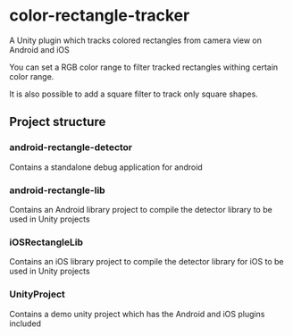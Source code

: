 # color-rectangle-tracker
A Unity plugin which tracks colored rectangles from camera view on Android and iOS

You can set a RGB color range to filter tracked rectangles withing certain color range.

It is also possible to add a square filter to track only square shapes.

## Project structure
### android-rectangle-detector
Contains a standalone debug application for android

### android-rectangle-lib
Contains an Android library project to compile the detector library to be used in Unity projects

### iOSRectangleLib
Contains an iOS library project to compile the detector library for iOS to be used in Unity projects

### UnityProject
Contains a demo unity project which has the Android and iOS plugins included
